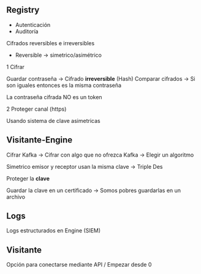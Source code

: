 ## Registry

- Autenticación 
- Auditoría

Cifrados reversibles e irreversibles
- Reversible -> simetrico/asimétrico


1 Cifrar

Guardar contraseña -> Cifrado **irreversible** (Hash)
Comparar cifrados -> Si son iguales entonces es la misma contraseña

La contraseña cifrada NO es un token

2 Proteger canal (https)

Usando sistema de clave asimetricas

## Visitante-Engine

Cifrar Kafka -> Cifrar con algo que no ofrezca Kafka -> Elegir un algoritmo

Simetrico emisor y receptor usan la misma clave -> Triple Des

Proteger la **clave** 

Guardar la clave en un certificado -> Somos pobres guardarlas en un archivo

## Logs

Logs estructurados en Engine (SIEM)

## Visitante 

Opción para conectarse mediante API / Empezar desde 0


